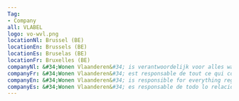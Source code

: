 ```yaml
---
Tag: 
- Company
all: VLABEL
logo: vo-wvl.png
locationNl: Brussel (BE)
locationEn: Brussels (BE)
locationEs: Bruselas (BE)
locationFr: Bruxelles (BE)
companyNl: &#34;Wonen Vlaanderen&#34; is verantwoordelijk voor alles wat betreft huisvesting in Vlaanderen. De projecten binnen het java-portfollio habben vooral te maken met woonsubsidies en woonkwaliteit.
companyFr: &#34;Wonen Vlaanderen&#34; est responsable de tout ce qui concerne le logement en Flandre. Les projets du portefeuille java sont principalement liés aux subventions et à la qualité du logement.
companyEn: &#34;Wonen Vlaanderen&#34; is responsible for everything regarding housing in Flanders. The projects within the java portfolio are mainly related to housing subsidies and housing quality.
companyEs: &#34;Wonen Vlaanderen&#34; es responsable de todo lo relacionado con la vivienda en Flandes. Los proyectos de la cartera java están relacionados principalmente con subsidios habitacionales y calidad habitacional
---
```

